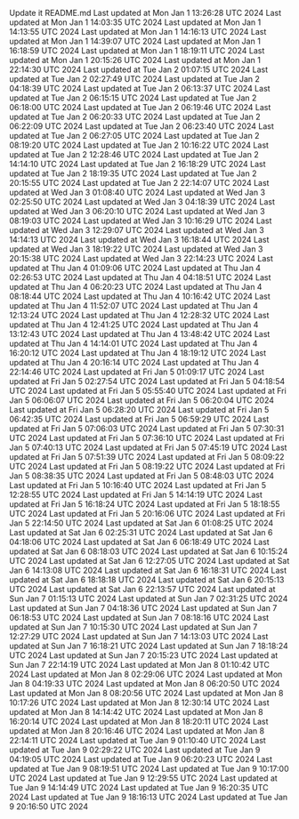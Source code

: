 Update it README.md
Last updated at Mon Jan  1 13:26:28 UTC 2024
Last updated at Mon Jan  1 14:03:35 UTC 2024
Last updated at Mon Jan  1 14:13:55 UTC 2024
Last updated at Mon Jan  1 14:16:13 UTC 2024
Last updated at Mon Jan  1 14:39:07 UTC 2024
Last updated at Mon Jan  1 16:18:59 UTC 2024
Last updated at Mon Jan  1 18:19:11 UTC 2024
Last updated at Mon Jan  1 20:15:26 UTC 2024
Last updated at Mon Jan  1 22:14:30 UTC 2024
Last updated at Tue Jan  2 01:07:15 UTC 2024
Last updated at Tue Jan  2 02:27:49 UTC 2024
Last updated at Tue Jan  2 04:18:39 UTC 2024
Last updated at Tue Jan  2 06:13:37 UTC 2024
Last updated at Tue Jan  2 06:15:15 UTC 2024
Last updated at Tue Jan  2 06:18:00 UTC 2024
Last updated at Tue Jan  2 06:19:46 UTC 2024
Last updated at Tue Jan  2 06:20:33 UTC 2024
Last updated at Tue Jan  2 06:22:09 UTC 2024
Last updated at Tue Jan  2 06:23:40 UTC 2024
Last updated at Tue Jan  2 06:27:05 UTC 2024
Last updated at Tue Jan  2 08:19:20 UTC 2024
Last updated at Tue Jan  2 10:16:22 UTC 2024
Last updated at Tue Jan  2 12:28:46 UTC 2024
Last updated at Tue Jan  2 14:14:10 UTC 2024
Last updated at Tue Jan  2 16:18:29 UTC 2024
Last updated at Tue Jan  2 18:19:35 UTC 2024
Last updated at Tue Jan  2 20:15:55 UTC 2024
Last updated at Tue Jan  2 22:14:07 UTC 2024
Last updated at Wed Jan  3 01:08:40 UTC 2024
Last updated at Wed Jan  3 02:25:50 UTC 2024
Last updated at Wed Jan  3 04:18:39 UTC 2024
Last updated at Wed Jan  3 06:20:10 UTC 2024
Last updated at Wed Jan  3 08:19:03 UTC 2024
Last updated at Wed Jan  3 10:16:29 UTC 2024
Last updated at Wed Jan  3 12:29:07 UTC 2024
Last updated at Wed Jan  3 14:14:13 UTC 2024
Last updated at Wed Jan  3 16:18:44 UTC 2024
Last updated at Wed Jan  3 18:19:22 UTC 2024
Last updated at Wed Jan  3 20:15:38 UTC 2024
Last updated at Wed Jan  3 22:14:23 UTC 2024
Last updated at Thu Jan  4 01:09:06 UTC 2024
Last updated at Thu Jan  4 02:26:53 UTC 2024
Last updated at Thu Jan  4 04:18:51 UTC 2024
Last updated at Thu Jan  4 06:20:23 UTC 2024
Last updated at Thu Jan  4 08:18:44 UTC 2024
Last updated at Thu Jan  4 10:16:42 UTC 2024
Last updated at Thu Jan  4 11:52:07 UTC 2024
Last updated at Thu Jan  4 12:13:24 UTC 2024
Last updated at Thu Jan  4 12:28:32 UTC 2024
Last updated at Thu Jan  4 12:41:25 UTC 2024
Last updated at Thu Jan  4 13:12:43 UTC 2024
Last updated at Thu Jan  4 13:48:42 UTC 2024
Last updated at Thu Jan  4 14:14:01 UTC 2024
Last updated at Thu Jan  4 16:20:12 UTC 2024
Last updated at Thu Jan  4 18:19:12 UTC 2024
Last updated at Thu Jan  4 20:16:14 UTC 2024
Last updated at Thu Jan  4 22:14:46 UTC 2024
Last updated at Fri Jan  5 01:09:17 UTC 2024
Last updated at Fri Jan  5 02:27:54 UTC 2024
Last updated at Fri Jan  5 04:18:54 UTC 2024
Last updated at Fri Jan  5 05:55:40 UTC 2024
Last updated at Fri Jan  5 06:06:07 UTC 2024
Last updated at Fri Jan  5 06:20:04 UTC 2024
Last updated at Fri Jan  5 06:28:20 UTC 2024
Last updated at Fri Jan  5 06:42:35 UTC 2024
Last updated at Fri Jan  5 06:59:29 UTC 2024
Last updated at Fri Jan  5 07:06:03 UTC 2024
Last updated at Fri Jan  5 07:30:31 UTC 2024
Last updated at Fri Jan  5 07:36:10 UTC 2024
Last updated at Fri Jan  5 07:40:13 UTC 2024
Last updated at Fri Jan  5 07:45:19 UTC 2024
Last updated at Fri Jan  5 07:51:39 UTC 2024
Last updated at Fri Jan  5 08:09:22 UTC 2024
Last updated at Fri Jan  5 08:19:22 UTC 2024
Last updated at Fri Jan  5 08:38:35 UTC 2024
Last updated at Fri Jan  5 08:48:03 UTC 2024
Last updated at Fri Jan  5 10:16:40 UTC 2024
Last updated at Fri Jan  5 12:28:55 UTC 2024
Last updated at Fri Jan  5 14:14:19 UTC 2024
Last updated at Fri Jan  5 16:18:24 UTC 2024
Last updated at Fri Jan  5 18:18:55 UTC 2024
Last updated at Fri Jan  5 20:16:06 UTC 2024
Last updated at Fri Jan  5 22:14:50 UTC 2024
Last updated at Sat Jan  6 01:08:25 UTC 2024
Last updated at Sat Jan  6 02:25:31 UTC 2024
Last updated at Sat Jan  6 04:18:06 UTC 2024
Last updated at Sat Jan  6 06:18:49 UTC 2024
Last updated at Sat Jan  6 08:18:03 UTC 2024
Last updated at Sat Jan  6 10:15:24 UTC 2024
Last updated at Sat Jan  6 12:27:05 UTC 2024
Last updated at Sat Jan  6 14:13:08 UTC 2024
Last updated at Sat Jan  6 16:18:31 UTC 2024
Last updated at Sat Jan  6 18:18:18 UTC 2024
Last updated at Sat Jan  6 20:15:13 UTC 2024
Last updated at Sat Jan  6 22:13:57 UTC 2024
Last updated at Sun Jan  7 01:15:13 UTC 2024
Last updated at Sun Jan  7 02:31:25 UTC 2024
Last updated at Sun Jan  7 04:18:36 UTC 2024
Last updated at Sun Jan  7 06:18:53 UTC 2024
Last updated at Sun Jan  7 08:18:16 UTC 2024
Last updated at Sun Jan  7 10:15:30 UTC 2024
Last updated at Sun Jan  7 12:27:29 UTC 2024
Last updated at Sun Jan  7 14:13:03 UTC 2024
Last updated at Sun Jan  7 16:18:21 UTC 2024
Last updated at Sun Jan  7 18:18:24 UTC 2024
Last updated at Sun Jan  7 20:15:23 UTC 2024
Last updated at Sun Jan  7 22:14:19 UTC 2024
Last updated at Mon Jan  8 01:10:42 UTC 2024
Last updated at Mon Jan  8 02:29:06 UTC 2024
Last updated at Mon Jan  8 04:19:33 UTC 2024
Last updated at Mon Jan  8 06:20:50 UTC 2024
Last updated at Mon Jan  8 08:20:56 UTC 2024
Last updated at Mon Jan  8 10:17:26 UTC 2024
Last updated at Mon Jan  8 12:30:14 UTC 2024
Last updated at Mon Jan  8 14:14:42 UTC 2024
Last updated at Mon Jan  8 16:20:14 UTC 2024
Last updated at Mon Jan  8 18:20:11 UTC 2024
Last updated at Mon Jan  8 20:16:46 UTC 2024
Last updated at Mon Jan  8 22:14:11 UTC 2024
Last updated at Tue Jan  9 01:10:40 UTC 2024
Last updated at Tue Jan  9 02:29:22 UTC 2024
Last updated at Tue Jan  9 04:19:05 UTC 2024
Last updated at Tue Jan  9 06:20:23 UTC 2024
Last updated at Tue Jan  9 08:19:51 UTC 2024
Last updated at Tue Jan  9 10:17:00 UTC 2024
Last updated at Tue Jan  9 12:29:55 UTC 2024
Last updated at Tue Jan  9 14:14:49 UTC 2024
Last updated at Tue Jan  9 16:20:35 UTC 2024
Last updated at Tue Jan  9 18:16:13 UTC 2024
Last updated at Tue Jan  9 20:16:50 UTC 2024

